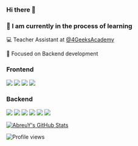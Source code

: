 ### Hi there 👋

### 📖 I am currently in the process of learning

💻 Teacher Assistant at [@4GeeksAcademy](https://github.com/4GeeksAcademy)

🎯 Focused on Backend development

### Frontend
![](https://img.shields.io/badge/HTML5-informational?style=flat&logo=html5&logoColor=white&color=F66415&labelColor=F66415)
![](https://img.shields.io/badge/CSS3-informational?style=flat&logo=css3&logoColor=white&color=2299F8&labelColor=2299F8)
![](https://img.shields.io/badge/JavaScript-informational?style=flat&logo=javascript&logoColor=000000&color=F7E018&labelColor=F7E018)
![](https://img.shields.io/badge/React.js-informational?style=flat&logo=react&logoColor=61dbfb&color=20232a&labelColor=20232a)

### Backend
![](https://img.shields.io/badge/Python-informational?style=flat&logo=python&logoColor=white&color=FFD43B&labelColor=4B8BBE)
![](https://img.shields.io/badge/Flask-SQLAlchemy-informational?style=flat&logo=flask&logoColor=white&color=000000&labelColor=000000)
![](https://img.shields.io/badge/PostgreSQL-informational?style=flat&logo=PostgreSQL&logoColor=FFFFFF&color=326691&labelColor=326691)
![](https://img.shields.io/badge/Node.js-informational?style=flat&logo=node.js&logoColor=white&color=43853D&labelColor=43853D)
![](https://img.shields.io/badge/Express.js-informational?style=flat&logoColor=white&color=404D59&labelColor=404D59)
![](https://img.shields.io/badge/MongoDB-informational?style=flat&logo=mongodb&logoColor=white&color=4EA94B&labelColor=4EA94B)

<!--### Also interested in Android mobile development
![](https://img.shields.io/badge/Android-informational?style=flat&logo=Android&logoColor=78C257&color=FFFFFF&labelColor=FFFFFF)
![](https://img.shields.io/badge/Java-informational?style=flat&logo=Java&logoColor=E11A22&color=DEE4E4&labelColor=DEE4E4)-->


[![AbreuY's GitHub Stats](https://github-readme-stats.vercel.app/api?username=devAbreu&show_icons=true&theme=dracula)](https://github.com/devAbreu)

![Profile views](https://gpvc.arturio.dev/devAbreu)
